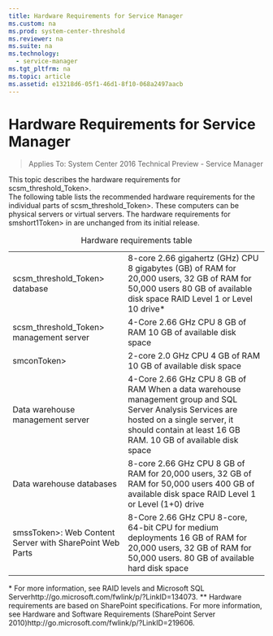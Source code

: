 ```yaml
---
title: Hardware Requirements for Service Manager
ms.custom: na
ms.prod: system-center-threshold
ms.reviewer: na
ms.suite: na
ms.technology: 
  - service-manager
ms.tgt_pltfrm: na
ms.topic: article
ms.assetid: e13218d6-05f1-46d1-8f10-068a2497aacb
---
```

# Hardware Requirements for Service Manager

>Applies To: System Center 2016 Technical Preview - Service Manager

<?xml version="1.0" encoding="utf-8"?>
<developerConceptualDocument xmlns="http://ddue.schemas.microsoft.com/authoring/2003/5" xmlns:xlink="http://www.w3.org/1999/xlink" xmlns:xsi="http://www.w3.org/2001/XMLSchema-instance" xsi:schemaLocation="http://ddue.schemas.microsoft.com/authoring/2003/5 http://dduestorage.blob.core.windows.net/ddueschema/developer.xsd">
  <introduction>
    <para>This topic describes the hardware requirements for <token>scsm_threshold_Token>.</para>
  </introduction>
  <section>
    <title>Hardware Requirements</title>
    <content>
      <para>The following table lists the recommended hardware requirements for the individual parts of <token>scsm_threshold_Token>. These computers can be physical servers or virtual servers.</para>
      <para>
        The hardware requirements for <token>smshort1Token> in  are unchanged from its initial release.</para>
      <table xmlns:caps="http://schemas.microsoft.com/build/caps/2013/11">
        <caption>
          <?Comment j: PAGE # "'Page: '#''"169361 2012-08-29T14:08:00Z  Id='1?>Hardware requirements table<?CommentEnd Id='1'
    ?></caption>
        <tbody>
          <tr>
            <TD>
              <para>
                <token>scsm_threshold_Token> database</para>
            </TD>
            <TD>
              <para>8-core 2.66 gigahertz (GHz) CPU</para>
              <para>
                <?Comment j: PAGE # "'Page: '#''"174421 2012-08-29T14:08:00Z  Id='2?>8 gigabytes (GB) of RAM for 20,000 users, 32 GB of RAM for 50,000 users<?CommentEnd Id='2'
    ?></para>
              <para>80 GB of available disk space</para>
              <para>RAID Level 1 or Level 10 drive*</para>
            </TD>
          </tr>
          <tr>
            <TD>
              <para>
                <token>scsm_threshold_Token> management server</para>
            </TD>
            <TD>
              <para>
                <?Comment JD: PAGE # "'Page: '#''"238454 2012-08-29T14:08:00Z  Id='3?>4-Core 2.66 GHz CPU<?CommentEnd Id='3'
    ?></para>
              <para>
                <?Comment j: PAGE # "'Page: '#''"174421 2012-08-29T14:08:00Z  Id='4?>8 GB of RAM<?CommentEnd Id='4'
    ?></para>
              <para>10 GB of available disk space</para>
            </TD>
          </tr>
          <tr>
            <TD>
              <para>
                <token>smconToken>
              </para>
            </TD>
            <TD>
              <para>2-core 2.0 GHz CPU</para>
              <para>4 GB of RAM</para>
              <para>10 GB of available disk space</para>
            </TD>
          </tr>
          <tr>
            <TD>
              <para>Data warehouse management server</para>
            </TD>
            <TD>
              <para>
                <?Comment JD: PAGE # "'Page: '#''"238454 2012-08-29T14:08:00Z  Id='5?>4-Core 2.66 GHz CPU<?CommentEnd Id='5'
    ?></para>
              <para>
                <?Comment j: PAGE # "'Page: '#''"174421 2012-08-29T14:08:00Z  Id='6?>8 GB of RAM <!--Removed broken links to Hardware Performance--><?CommentEnd Id='6'
    ?></para>
              <para>When a data warehouse management group and SQL Server Analysis Services are hosted on a single server, it should contain at least 16 GB RAM.</para>
              <para>10 GB of available disk space</para>
            </TD>
          </tr>
          <tr>
            <TD>
              <para>Data warehouse databases</para>
            </TD>
            <TD>
              <para>8-core 2.66 GHz CPU</para>
              <para>
                <?Comment j: PAGE # "'Page: '#''"174421 2012-08-29T14:08:00Z  Id='7?>8 GB of RAM for 20,000 users, 32 GB of RAM for 50,000 users<?CommentEnd Id='7'
    ?></para>
              <para>400 GB of available disk space</para>
              <para>RAID Level 1 or Level (1+0) drive</para>
            </TD>
          </tr>
          <tr>
            <TD>
              <para>
                <token>smssToken>: Web Content Server with SharePoint Web Parts</para>
            </TD>
            <TD>
              <para>
                <?Comment JD: PAGE # "'Page: '#''"238454 2012-08-29T14:08:00Z  Id='8?>
                <?Comment j: PAGE # "'Page: '#''"Per discussion with Jim Truher, we are using the same hardware specs at the SM MS for the WCS. 2012-08-29T14:08:00Z  Id='9?>8-Core 2.66 GHz CPU<?CommentEnd Id='9'
    ?><?CommentEnd Id='8'
    ?></para>
              <para>8-core, 64-bit CPU for medium deployments</para>
              <para>
                <?Comment j: PAGE # "'Page: '#''"174421 2012-08-29T14:08:00Z  Id='10?>16 GB of RAM for 20,000 users, 32 GB of RAM for 50,000 users.<?CommentEnd Id='10'
    ?></para>
              <para>80 GB of available hard disk space</para>
            </TD>
          </tr>
        </tbody>
      </table>
      <para>* For more information, see <externalLink><linkText>RAID levels and Microsoft SQL Server</linkText><linkUri>http://go.microsoft.com/fwlink/p/?LinkID=134073</linkUri></externalLink>.</para>
      <para>** Hardware requirements are based on SharePoint specifications. For more information, see <externalLink><linkText>Hardware and Software Requirements (SharePoint Server 2010)</linkText><linkUri>http://go.microsoft.com/fwlink/p/?LinkID=219606</linkUri></externalLink>.</para>
    </content>
  </section>
  <relatedTopics/>
</developerConceptualDocument>


